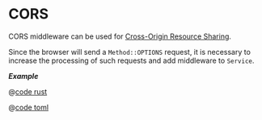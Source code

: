 # CORS

CORS middleware can be used for [Cross-Origin Resource Sharing](https://developer.mozilla.org/en-US/docs/Web/HTTP/CORS).

Since the browser will send a `Method::OPTIONS` request, it is necessary to increase the processing of such requests and add middleware to `Service`.

_**Example**_

<CodeGroup>
  <CodeGroupItem title="main.rs" active>

@[code rust](../../../../codes/cors/src/main.rs)

  </CodeGroupItem>
  <CodeGroupItem title="Cargo.toml">

@[code toml](../../../../codes/cors/Cargo.toml)

  </CodeGroupItem>
</CodeGroup>